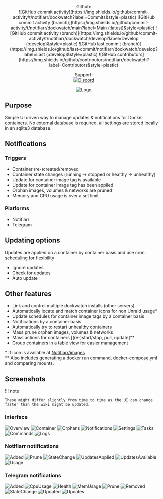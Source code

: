 <center>
Github:<br>
![GitHub commit activity](https://img.shields.io/github/commit-activity/t/notifiarr/dockwatch?label=Commits&style=plastic)
![GitHub commit activity (branch)](https://img.shields.io/github/commit-activity/t/notifiarr/dockwatch/main?label=Main (:latest)&style=plastic)
![GitHub commit activity (branch)](https://img.shields.io/github/commit-activity/t/notifiarr/dockwatch/develop?label=Develop (:develop)&style=plastic)
![GitHub last commit (branch)](https://img.shields.io/github/last-commit/notifiarr/dockwatch/develop?label=Last (:develop)&style=plastic)
![GitHub contributors](https://img.shields.io/github/contributors/notifiarr/dockwatch?label=Contributors&style=plastic)

Support:<br>
[![Discord](https://img.shields.io/discord/764440599066574859?label=Discord&color=purple&style=plastic)](https://notifiarr.com/discord)

![Logo](assets/logo.png)
</center>

## Purpose

Simple UI driven way to manage updates & notifications for Docker containers. No external database is required, all settings are stored locally in an sqlite3 database.

## Notifications

### Triggers

- Container (re-)created/removed
- Container state changes (running -> stopped or healthy -> unhealthy)
- Update for container image tag is available
- Update for container image tag has been applied
- Orphan images, volumes & networks are pruned
- Memory and CPU usage is over a set limit

### Platforms

- Notifiarr
- Telegram

## Updating options

Updates are applied on a container by container basis and use cron scheduling for flexibility

- Ignore updates
- Check for updates
- Auto update

## Other features

- Link and control multiple dockwatch installs (other servers)
- Automatically locate and match container icons for non Unraid usage*
- Update schedules for container image tags by a container basis
- Notifications by a container basis
- Automatically try to restart unhealthy containers
- Mass prune orphan images, volumes & networks
- Mass actions for containers [(re-)start/stop, pull, update]**
- Group containers in a table view for easier management

\* If icon is available at [Notifiarr/images](https://github.com/Notifiarr/images)<br>
** Also includes generating a docker run command, docker-compose.yml and comparing mounts.

## Screenshots

!!! note

    These might differ slightly from time to time as the UI can change faster than the wiki might be updated.

### Interface

![Overview](assets/screenshots/interface/overview.png)
![Container](assets/screenshots/interface/containers.png)
![Orphans](assets/screenshots/interface/orphans.png)
![Notifications](assets/screenshots/interface/notifications.png)
![Settings](assets/screenshots/interface/settings.png)
![Tasks](assets/screenshots/interface/tasks.png)
![Commands](assets/screenshots/interface/commands.png)
![Logs](assets/screenshots/interface/logs.png)

### Notifiarr notifications

![Added](assets/screenshots/notifications/notifiarr/added.png)
![Prune](assets/screenshots/notifications/notifiarr/prune.png)
![StateChange](assets/screenshots/notifications/notifiarr/statechange.png)
![UpdatesApplied](assets/screenshots/notifications/notifiarr/updates-applied.png)
![UpdatesAvailable](assets/screenshots/notifications/notifiarr/updates-available.png)
![Usage](assets/screenshots/notifications/notifiarr/usage.png)

### Telegram notifications

![Added](assets/screenshots/notifications/telegram/added.png)
![CpuUsage](assets/screenshots/notifications/telegram/cpuusage.png)
![Health](assets/screenshots/notifications/telegram/health.png)
![MemUsage](assets/screenshots/notifications/telegram/memusage.png)
![Prune](assets/screenshots/notifications/telegram/prune.png)
![Removed](assets/screenshots/notifications/telegram/removed.png)
![StateChange](assets/screenshots/notifications/telegram/statechange.png)
![Updated](assets/screenshots/notifications/telegram/updated.png)
![Updates](assets/screenshots/notifications/telegram/updates.png)
